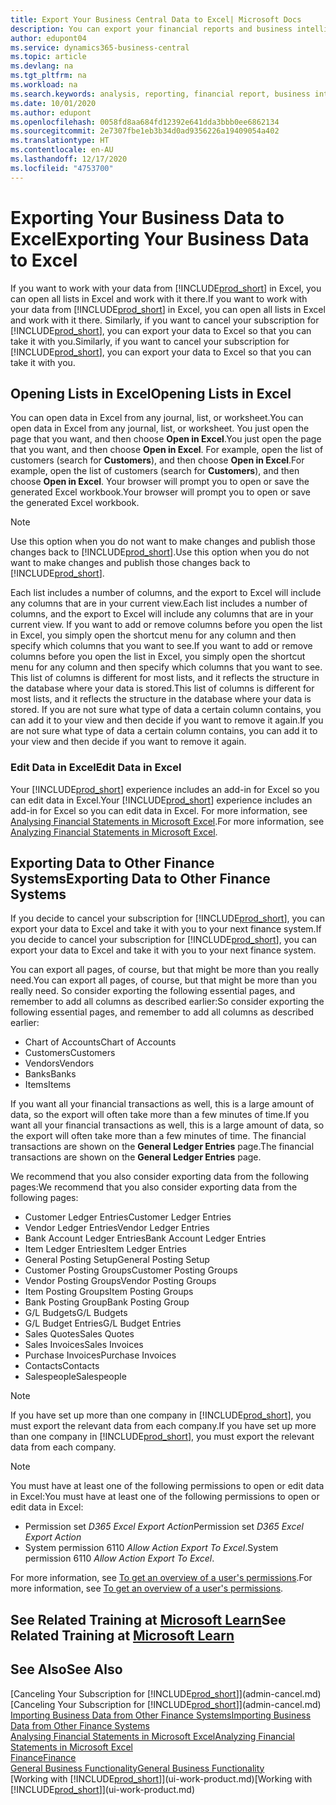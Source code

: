 ```yaml
---
title: Export Your Business Central Data to Excel| Microsoft Docs
description: You can export your financial reports and business intelligence data from Business Central  to Excel, or open your data in Excel.
author: edupont04
ms.service: dynamics365-business-central
ms.topic: article
ms.devlang: na
ms.tgt_pltfrm: na
ms.workload: na
ms.search.keywords: analysis, reporting, financial report, business intelligence, BI, Excel
ms.date: 10/01/2020
ms.author: edupont
ms.openlocfilehash: 0058fd8aa684fd12392e641dda3bbb0ee6862134
ms.sourcegitcommit: 2e7307fbe1eb3b34d0ad9356226a19409054a402
ms.translationtype: HT
ms.contentlocale: en-AU
ms.lasthandoff: 12/17/2020
ms.locfileid: "4753700"
---
```

# <a name="exporting-your-business-data-to-excel"></a><span data-ttu-id="13c10-103">Exporting Your Business Data to Excel</span><span class="sxs-lookup"><span data-stu-id="13c10-103">Exporting Your Business Data to Excel</span></span>
<span data-ttu-id="13c10-104">If you want to work with your data from [!INCLUDE[prod_short](includes/prod_short.md)] in Excel, you can open all lists in Excel and work with it there.</span><span class="sxs-lookup"><span data-stu-id="13c10-104">If you want to work with your data from [!INCLUDE[prod_short](includes/prod_short.md)] in Excel, you can open all lists in Excel and work with it there.</span></span> <span data-ttu-id="13c10-105">Similarly, if you want to cancel your subscription for [!INCLUDE[prod_short](includes/prod_short.md)], you can export your data to Excel so that you can take it with you.</span><span class="sxs-lookup"><span data-stu-id="13c10-105">Similarly, if you want to cancel your subscription for [!INCLUDE[prod_short](includes/prod_short.md)], you can export your data to Excel so that you can take it with you.</span></span>

## <a name="opening-lists-in-excel"></a><span data-ttu-id="13c10-106">Opening Lists in Excel</span><span class="sxs-lookup"><span data-stu-id="13c10-106">Opening Lists in Excel</span></span>
<span data-ttu-id="13c10-107">You can open data in Excel from any journal, list, or worksheet.</span><span class="sxs-lookup"><span data-stu-id="13c10-107">You can open data in Excel from any journal, list, or worksheet.</span></span> <span data-ttu-id="13c10-108">You just open the page that you want, and then choose **Open in Excel**.</span><span class="sxs-lookup"><span data-stu-id="13c10-108">You just open the page that you want, and then choose **Open in Excel**.</span></span> <span data-ttu-id="13c10-109">For example, open the list of customers (search for **Customers**), and then choose **Open in Excel**.</span><span class="sxs-lookup"><span data-stu-id="13c10-109">For example, open the list of customers (search for **Customers**), and then choose **Open in Excel**.</span></span> <span data-ttu-id="13c10-110">Your browser will prompt you to open or save the generated Excel workbook.</span><span class="sxs-lookup"><span data-stu-id="13c10-110">Your browser will prompt you to open or save the generated Excel workbook.</span></span>  

> [!NOTE]
> <span data-ttu-id="13c10-111">Use this option when you do not want to make changes and publish those changes back to [!INCLUDE[prod_short](includes/prod_short.md)].</span><span class="sxs-lookup"><span data-stu-id="13c10-111">Use this option when you do not want to make changes and publish those changes back to [!INCLUDE[prod_short](includes/prod_short.md)].</span></span>  

<span data-ttu-id="13c10-112">Each list includes a number of columns, and the export to Excel will include any columns that are in your current view.</span><span class="sxs-lookup"><span data-stu-id="13c10-112">Each list includes a number of columns, and the export to Excel will include any columns that are in your current view.</span></span> <span data-ttu-id="13c10-113">If you want to add or remove columns before you open the list in Excel, you simply open the shortcut menu for any column and then specify which columns that you want to see.</span><span class="sxs-lookup"><span data-stu-id="13c10-113">If you want to add or remove columns before you open the list in Excel, you simply open the shortcut menu for any column and then specify which columns that you want to see.</span></span> <span data-ttu-id="13c10-114">This list of columns is different for most lists, and it reflects the structure in the database where your data is stored.</span><span class="sxs-lookup"><span data-stu-id="13c10-114">This list of columns is different for most lists, and it reflects the structure in the database where your data is stored.</span></span> <span data-ttu-id="13c10-115">If you are not sure what type of data a certain column contains, you can add it to your view and then decide if you want to remove it again.</span><span class="sxs-lookup"><span data-stu-id="13c10-115">If you are not sure what type of data a certain column contains, you can add it to your view and then decide if you want to remove it again.</span></span>  

### <a name="edit-data-in-excel"></a><span data-ttu-id="13c10-116">Edit Data in Excel</span><span class="sxs-lookup"><span data-stu-id="13c10-116">Edit Data in Excel</span></span>
<span data-ttu-id="13c10-117">Your [!INCLUDE[prod_short](includes/prod_short.md)] experience includes an add-in for Excel so you can edit data in Excel.</span><span class="sxs-lookup"><span data-stu-id="13c10-117">Your [!INCLUDE[prod_short](includes/prod_short.md)] experience includes an add-in for Excel so you can edit data in Excel.</span></span> <span data-ttu-id="13c10-118">For more information, see [Analysing Financial Statements in Microsoft Excel](finance-analyze-excel.md).</span><span class="sxs-lookup"><span data-stu-id="13c10-118">For more information, see [Analyzing Financial Statements in Microsoft Excel](finance-analyze-excel.md).</span></span>  

## <a name="exporting-data-to-other-finance-systems"></a><span data-ttu-id="13c10-119">Exporting Data to Other Finance Systems</span><span class="sxs-lookup"><span data-stu-id="13c10-119">Exporting Data to Other Finance Systems</span></span>
<span data-ttu-id="13c10-120">If you decide to cancel your subscription for [!INCLUDE[prod_short](includes/prod_short.md)], you can export your data to Excel and take it with you to your next finance system.</span><span class="sxs-lookup"><span data-stu-id="13c10-120">If you decide to cancel your subscription for [!INCLUDE[prod_short](includes/prod_short.md)], you can export your data to Excel and take it with you to your next finance system.</span></span>  

<span data-ttu-id="13c10-121">You can export all pages, of course, but that might be more than you really need.</span><span class="sxs-lookup"><span data-stu-id="13c10-121">You can export all pages, of course, but that might be more than you really need.</span></span> <span data-ttu-id="13c10-122">So consider exporting the following essential pages, and remember to add all columns as described earlier:</span><span class="sxs-lookup"><span data-stu-id="13c10-122">So consider exporting the following essential pages, and remember to add all columns as described earlier:</span></span>  

* <span data-ttu-id="13c10-123">Chart of Accounts</span><span class="sxs-lookup"><span data-stu-id="13c10-123">Chart of Accounts</span></span>  
* <span data-ttu-id="13c10-124">Customers</span><span class="sxs-lookup"><span data-stu-id="13c10-124">Customers</span></span>  
* <span data-ttu-id="13c10-125">Vendors</span><span class="sxs-lookup"><span data-stu-id="13c10-125">Vendors</span></span>  
* <span data-ttu-id="13c10-126">Banks</span><span class="sxs-lookup"><span data-stu-id="13c10-126">Banks</span></span>  
* <span data-ttu-id="13c10-127">Items</span><span class="sxs-lookup"><span data-stu-id="13c10-127">Items</span></span>  

<span data-ttu-id="13c10-128">If you want all your financial transactions as well, this is a large amount of data, so the export will often take more than a few minutes of time.</span><span class="sxs-lookup"><span data-stu-id="13c10-128">If you want all your financial transactions as well, this is a large amount of data, so the export will often take more than a few minutes of time.</span></span> <span data-ttu-id="13c10-129">The financial transactions are shown on the **General Ledger Entries** page.</span><span class="sxs-lookup"><span data-stu-id="13c10-129">The financial transactions are shown on the **General Ledger Entries** page.</span></span>  

<span data-ttu-id="13c10-130">We recommend that you also consider exporting data from the following pages:</span><span class="sxs-lookup"><span data-stu-id="13c10-130">We recommend that you also consider exporting data from the following pages:</span></span>  

* <span data-ttu-id="13c10-131">Customer Ledger Entries</span><span class="sxs-lookup"><span data-stu-id="13c10-131">Customer Ledger Entries</span></span>  
* <span data-ttu-id="13c10-132">Vendor Ledger Entries</span><span class="sxs-lookup"><span data-stu-id="13c10-132">Vendor Ledger Entries</span></span>  
* <span data-ttu-id="13c10-133">Bank Account Ledger Entries</span><span class="sxs-lookup"><span data-stu-id="13c10-133">Bank Account Ledger Entries</span></span>  
* <span data-ttu-id="13c10-134">Item Ledger Entries</span><span class="sxs-lookup"><span data-stu-id="13c10-134">Item Ledger Entries</span></span>  
* <span data-ttu-id="13c10-135">General Posting Setup</span><span class="sxs-lookup"><span data-stu-id="13c10-135">General Posting Setup</span></span>  
* <span data-ttu-id="13c10-136">Customer Posting Groups</span><span class="sxs-lookup"><span data-stu-id="13c10-136">Customer Posting Groups</span></span>  
* <span data-ttu-id="13c10-137">Vendor Posting Groups</span><span class="sxs-lookup"><span data-stu-id="13c10-137">Vendor Posting Groups</span></span>  
* <span data-ttu-id="13c10-138">Item Posting Groups</span><span class="sxs-lookup"><span data-stu-id="13c10-138">Item Posting Groups</span></span>  
* <span data-ttu-id="13c10-139">Bank Posting Group</span><span class="sxs-lookup"><span data-stu-id="13c10-139">Bank Posting Group</span></span>  
* <span data-ttu-id="13c10-140">G/L Budgets</span><span class="sxs-lookup"><span data-stu-id="13c10-140">G/L Budgets</span></span>  
* <span data-ttu-id="13c10-141">G/L Budget Entries</span><span class="sxs-lookup"><span data-stu-id="13c10-141">G/L Budget Entries</span></span>  
* <span data-ttu-id="13c10-142">Sales Quotes</span><span class="sxs-lookup"><span data-stu-id="13c10-142">Sales Quotes</span></span>  
* <span data-ttu-id="13c10-143">Sales Invoices</span><span class="sxs-lookup"><span data-stu-id="13c10-143">Sales Invoices</span></span>  
* <span data-ttu-id="13c10-144">Purchase Invoices</span><span class="sxs-lookup"><span data-stu-id="13c10-144">Purchase Invoices</span></span>  
* <span data-ttu-id="13c10-145">Contacts</span><span class="sxs-lookup"><span data-stu-id="13c10-145">Contacts</span></span>  
* <span data-ttu-id="13c10-146">Salespeople</span><span class="sxs-lookup"><span data-stu-id="13c10-146">Salespeople</span></span>  

> [!NOTE]  
> <span data-ttu-id="13c10-147">If you have set up more than one company in [!INCLUDE[prod_short](includes/prod_short.md)], you must export the relevant data from each company.</span><span class="sxs-lookup"><span data-stu-id="13c10-147">If you have set up more than one company in [!INCLUDE[prod_short](includes/prod_short.md)], you must export the relevant data from each company.</span></span>

> [!NOTE]
> <span data-ttu-id="13c10-148">You must have at least one of the following permissions to open or edit data in Excel:</span><span class="sxs-lookup"><span data-stu-id="13c10-148">You must have at least one of the following permissions to open or edit data in Excel:</span></span>
>    - <span data-ttu-id="13c10-149">Permission set *D365 Excel Export Action*</span><span class="sxs-lookup"><span data-stu-id="13c10-149">Permission set *D365 Excel Export Action*</span></span>  
>    - <span data-ttu-id="13c10-150">System permission 6110 *Allow Action Export To Excel*.</span><span class="sxs-lookup"><span data-stu-id="13c10-150">System permission 6110 *Allow Action Export To Excel*.</span></span>  

<span data-ttu-id="13c10-151">For more information, see [To get an overview of a user's permissions](ui-define-granular-permissions.md#to-get-an-overview-of-a-users-permissions).</span><span class="sxs-lookup"><span data-stu-id="13c10-151">For more information, see [To get an overview of a user's permissions](ui-define-granular-permissions.md#to-get-an-overview-of-a-users-permissions).</span></span>

## <a name="see-related-training-at-microsoft-learn"></a><span data-ttu-id="13c10-152">See Related Training at [Microsoft Learn](/learn/modules/configure-powerbi-excel-dynamics-365-business-central/index)</span><span class="sxs-lookup"><span data-stu-id="13c10-152">See Related Training at [Microsoft Learn](/learn/modules/configure-powerbi-excel-dynamics-365-business-central/index)</span></span>

## <a name="see-also"></a><span data-ttu-id="13c10-153">See Also</span><span class="sxs-lookup"><span data-stu-id="13c10-153">See Also</span></span>
<span data-ttu-id="13c10-154">[Canceling Your Subscription for [!INCLUDE[prod_short](includes/prod_short.md)]](admin-cancel.md)</span><span class="sxs-lookup"><span data-stu-id="13c10-154">[Canceling Your Subscription for [!INCLUDE[prod_short](includes/prod_short.md)]](admin-cancel.md)</span></span>  
[<span data-ttu-id="13c10-155">Importing Business Data from Other Finance Systems</span><span class="sxs-lookup"><span data-stu-id="13c10-155">Importing Business Data from Other Finance Systems</span></span>](across-import-data-configuration-packages.md)  
[<span data-ttu-id="13c10-156">Analysing Financial Statements in Microsoft Excel</span><span class="sxs-lookup"><span data-stu-id="13c10-156">Analyzing Financial Statements in Microsoft Excel</span></span>](finance-analyze-excel.md)  
[<span data-ttu-id="13c10-157">Finance</span><span class="sxs-lookup"><span data-stu-id="13c10-157">Finance</span></span>](finance.md)  
[<span data-ttu-id="13c10-158">General Business Functionality</span><span class="sxs-lookup"><span data-stu-id="13c10-158">General Business Functionality</span></span>](ui-across-business-areas.md)  
<span data-ttu-id="13c10-159">[Working with [!INCLUDE[prod_short](includes/prod_short.md)]](ui-work-product.md)</span><span class="sxs-lookup"><span data-stu-id="13c10-159">[Working with [!INCLUDE[prod_short](includes/prod_short.md)]](ui-work-product.md)</span></span>  
